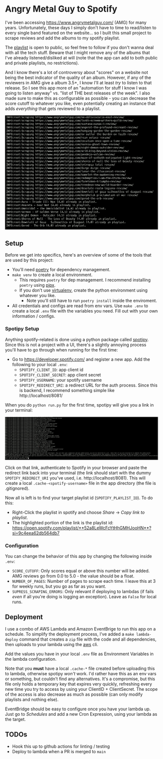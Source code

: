 # Angry Metal Guy to Spotify

I've been accessing https://www.angrymetalguy.com/ (AMG) for many years. Unfortunately, these days I simply don't have to time to read/listen to every single band featured on the website... so I built this small project to scrape reviews and add the albums to my spotify playlist.

The [playlist](https://open.spotify.com/playlist/52a8LeWcFcYtHhGMHJooHN?si=ccc94e86a9e049f3) is open to public, so feel free to follow if you don't wanna deal with all the tech stuff. Beware that I might remove any of the albums that I've already listened/disliked at will (note that the app can add to both public and private playlists, no restrictions).

And I know there's a lot of controversy about "scores" on a website not being the best indicator of the quality of an album. However, if any of the reviewers in AMG give a album 3.5+, I know I'll at least _try_ to listen to that release. So I see this app more of an "automation for stuff I know I was going to listen anyway" vs. "list of THE best releases of the week". I also made sure to make this as configurable as possible - you can decrease the score cutoff to whatever you like, even potentially creating an instance that adds _everything_ that gets reviewed to a playlist.

![Scraping-Adding-To-Spotify-Image](docs/spotipy-adding.png)

## Setup

Before we get into specifics, here's an overview of some of the tools that are used by this project:

- You'll need [poetry](https://python-poetry.org/) for dependency management.
- `make venv` to create a local environment.
    - This requires `poetry` for dep management. I recommend installing `poetry` using [pipx](https://www.youtube.com/watch?v=FyA4i_dP934).
    - If you don't use [virtualenv](https://virtualenv.pypa.io/en/latest/), create the python environment using whatever you like.
        - Note you'll still have to run `poetry install` inside the enviroment.
- All credentials and configs are read from env vars. Use `make .env` to create a local `.env` file with the variables you need. Fill out with your own information / configs.

### Spotipy Setup

Anything spotify-related is done using a python package called [spotipy](https://github.com/spotipy-dev/spotipy). Since this is not a project with a UI, there's a slightly annoying process you'll have to go through when running for the first time:

- Go to https://developer.spotify.com/ and register a new app. Add the following to your local `.env`:
    - `SPOTIFY_CLIENT_ID`: app client id
    - `SPOTIFY_CLIENT_SECRET`: app client secret
    - `SPOTIFY_USERNAME`: your spotify username
    - `SPOTIFY_REDIRECT_URI`: a redirect URL for the auth process. Since this is backend, I recommend something simple like http://localhost/8081/

When you do `python run.py` for the first time, spotipy will give you a link in your terminal:

![Spotify-Auth-Image](docs/spotipy-auth.png)

Click on that link, authenticate to Spotify in your browser and paste the redirect link back into your terminal (the link should start with the dummy `SPOTIFY_REDIRECT_URI` you've used, i.e. http://localhost/8081). This will create a local `.cache-<spotify-username>` file in the app directory (the file is .gitignored).

Now all is left is to find your target playlist id (`SPOTIFY_PLAYLIST_ID`). To do this:
- Right-Click the playlist in spotify and choose _Share_ -> _Copy link to playlist_.
- The highlighted portion of the link is the playlist id: https://open.spotify.com/playlist/**52a8LeWcFcYtHhGMHJooHN**?si=9c4eea62db564db7

### Configuration

You can change the behavior of this app by changing the following inside `.env`:

- `SCORE_CUTOFF`: Only scores equal or above this number will be added. AMG reviews go from 0.0 to 5.0 - the value should be a float.
- `NUMBER_OF_PAGES`: Number of pages to scrape each time. I leave this at 3 for weekly runs, but you go as far as you want.
- `SUPRESS_SCRAPING_ERRORS`: Only relevant if deploying to lambdas (if fails _even_ if all you're doing is logging an exception). Leave as `False` for local runs.

## Deployment

I use a combo of AWS Lambda and Amazon EventBrige to run this app on a schedule. To simplify the deployment process, I've added a `make lambda-deploy` command that creates a `zip` file with the code and all dependencies, then uploads to your lambda using the [aws](https://aws.amazon.com/cli/) cli.

Add the values you have in your local `.env` file as Environment Variables in the lambda configuration.

Note that you **must** have a local `.cache-*` file created before uploading this to lambda, otherwise spotipy _won't_ work. I'd rather have this as an env vars or something, but couldn't find any alternatives. It's a compromise, but this file only holds a temporary key that expires very quickly, refreshing every new time you try to access by using your ClientID + ClientSecret. The scope of the access is also decrease as much as possible (can only modify playlists and nothing else).

EventBridge should be easy to configure once you have your lambda up. Just go to _Schedules_ and add a new Cron Expression, using your lambda as the target.

## TODOs

- Hook this up to github actions for linting / testing
- Deploy to lambda when a PR is merged to `main`